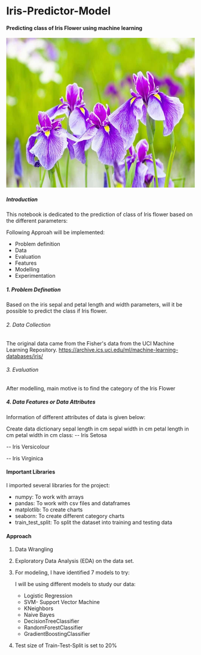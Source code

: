 # Iris-Predictor-Model

#### Predicting class of Iris Flower using machine learning
<img src="https://github.com/GKPSingh/Iris-Predictor-Model/blob/main/Images/iris-flower-garden.jpg" width="900" height="400">

##### Introduction
This notebook is dedicated to the prediction of class of Iris flower based on the different parameters: 

Following Approah will be implemented:

* Problem definition 
* Data
* Evaluation 
* Features 
* Modelling 
* Experimentation

##### 1. Problem Defination
Based on the iris sepal and petal length and width parameters, will it be possible to predict the class if Iris flower.

###### 2. Data Collection
The original data came from the Fisher's data from the UCI Machine Learning Repository. https://archive.ics.uci.edu/ml/machine-learning-databases/iris/

###### 3. Evaluation
After modelling, main motive is to find the category of the Iris Flower

##### 4. Data Features or Data Attributes

Information of different attributes of data is given below:

Create data dictionary
sepal length in cm
sepal width in cm
petal length in cm
petal width in cm
class:
-- Iris Setosa

-- Iris Versicolour

-- Iris Virginica

#### Important Libraries
I imported several libraries for the project:

  + numpy: To work with arrays
  + pandas: To work with csv files and dataframes
  + matplotlib: To create charts
  + seaborn: To create different category charts
  + train_test_split: To split the dataset into training and testing data

#### Approach
1. Data Wrangling

2. Exploratory Data Analysis (EDA) on the data set.

3. For modeling, I have identified 7 models to try:

    I will be using different models to study our data:

      * Logistic Regression
      * SVM- Support Vector Machine
      * KNeighbors
      * Naive Bayes
      * DecisionTreeClassifier
      * RandomForestClassifier
      * GradientBoostingClassifier

4. Test size of Train-Test-Split is set to 20%
